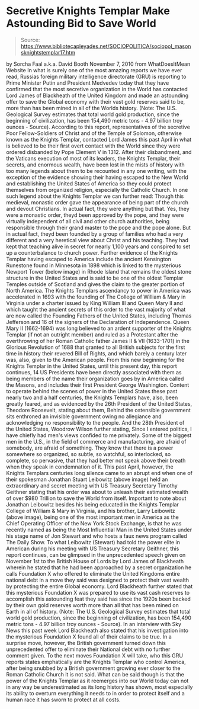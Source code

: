 # Secretive Knights Templar Make Astounding Bid to Save World

> Source: https://www.bibliotecapleyades.net/SOCIOPOLITICA/sociopol_masonsknightstemplar17.htm

by Sorcha Faal
a.k.a. David Booth
November 7, 2010
from
WhatDoesItMean Website
In what is surely one of the most amazing
reports we have ever read, Russias foreign military intelligence
directorate (GRU) is reporting to Prime Minister Putin and President
Medvedev today that they have confirmed that the most secretive organization
in the World has
contacted Lord James
of Blackheath of the United Kingdom and made an astounding
offer to save the Global economy with their vast gold reserves said
to be,
more than has been mined in all of the
Worlds history.
(Note: The U.S. Geological
Survey estimates that total world gold production, since the beginning of
civilization, has been 154,490 metric tons - 4.97 billion troy ounces -
Source).
According to this report, representatives of
the secretive Poor Fellow-Soldiers of Christ and of the Temple of Solomon,
otherwise known as the
Knights Templar, contacted Lord James this
past April in what is believed to be their first overt contact with the
World since they were ordered disbanded by
Pope Clement V in 1312.
After their disbandment, and the Vaticans execution of most of its leaders,
the Knights Templar, their secrets, and enormous wealth, have been lost in
the mists of history with too many legends about them to be recounted in any
one writing, with the exception of the evidence showing their having escaped
to the New World and establishing the United States of America so they could
protect themselves from organized religion, especially
the
Catholic Church.
In one such legend about the Knights Templar
we can further read:
Though this medieval, monastic order gave
the appearance of being part of the church and devout Christians.
In actual fact, they were anything but that.
Yes, they were a monastic order, theyd been approved by the pope, and
they were virtually independent of all civil and other church
authorities, being responsible through their grand master to the pope
and the pope alone.
But in actual fact, theyd been founded by a
group of families who had a very different and a very heretical
view about Christ and his teaching. They had kept that teaching
alive in secret for nearly 1,100 years and conspired to set up a
counterbalance to church power.
Further evidence of the Knights Templar having
escaped to America include the ancient
Kensington Runestone found in Minnesota in
1898 which is linked to the mysterious
Newport Tower (below image) in Rhode Island
that remains the oldest stone structure in the United States and is said to
be one of the oldest Templar Temples outside of Scotland and gives the
claim to the greater portion of North America.
The Knights Templars ascendancy to power in
America was accelerated in 1693 with the founding of The College of
William & Mary in Virginia under a charter issued by King William III
and Queen Mary II and which taught the ancient secrets of this order to
the vast majority of what are now called the Founding Fathers of the
United States, including Thomas Jefferson and 16 of the signers of the
Declaration of Independence.
Queen Mary II (1662-1694) was long believed to an ardent supporter of the
Knights Templar (if not an outright member) and ruled as a Protestant after
the overthrowing of her Roman Catholic father James II & VII (1633-1701) in
the Glorious Revolution of 1688 that granted to all British subjects for the
first time in history their revered Bill of Rights, and which barely a
century later was, also, given to the American people.
From this new beginning for the Knights Templar in the United States,
until this present day, this report continues, 14 US Presidents have been
directly associated with them as being members of the name their
organization goes by in America called the Masons, and includes their first
President George Washington.
Content to operate behind the scenes of power in the United States these
past nearly two and a half centuries, the Knights Templars have, also, been
greatly feared, and as evidenced by the 26th President of the
United States, Theodore Roosevelt, stating about them,
Behind the ostensible government sits
enthroned an invisible government owing no allegiance and acknowledging
no responsibility to the people.
And the 28th President of the United
States, Woodrow Wilson further stating,
Since I entered politics, I have chiefly
had men's views confided to me privately. Some of the biggest men in the
U.S., in the field of commerce and manufacturing, are afraid of
somebody, are afraid of something. They know that there is a power
somewhere so organized, so subtle, so watchful, so interlocked, so
complete, so pervasive, that they had better not speak above their
breath when they speak in condemnation of it.
This past April, however, the Knights Templars
centuries long silence came to an abrupt end when one of their spokesman
Jonathan Stuart Leibowitz (above image)
held an extraordinary and secret meeting with US Treasury Secretary
Timothy Geithner stating that his order was about to unleash their
estimated wealth of over $980 Trillion to save the World from itself.
Important to note about Jonathan Leibowitz
besides his being educated in the Knights Templar College of William &
Mary in Virginia, and his brother, Larry Leibowitz (above image),
being one of the most important men in America as the Chief Operating
Officer of the New York Stock Exchange, is that he was recently named as
being the Most Influential Man in the United States under his
stage name of Jon Stewart and who hosts a faux news program called
The Daily Show.
To what Leibowitz (Stewart) had told
the
power elite in American during his meeting with US Treasury
Secretary Geithner, this report continues, can be glimpsed in the
unprecedented speech given on November 1st
to the British House of Lords by Lord James of Blackheath wherein he stated
that he had been approached by a secret organization he calls Foundation
X who offered to eliminate the United
Kingdoms entire national debt in a move they said was designed to protect
their vast wealth by protecting the entire Global economy.
Lord Blackheath further stated that this mysterious Foundation X was
prepared to use its vast cash reserves to accomplish this astounding feat
they said has since the 1920s been backed by their own
gold
reserves worth more than all that has been mined on Earth in all of
history.
(Note: The U.S. Geological
Survey estimates that total world gold production, since the beginning of
civilization, has been 154,490 metric tons - 4.97 billion troy ounces -
Source).
In an interview with Sky News this past
week Lord Blackheath also stated that his investigation into the mysterious
Foundation X found all of their claims to be true.
In a surprise move, however, the British government turned down this
unprecedented offer to eliminate their National debt with no further comment
given.
To the next moves Foundation X will take, who this GRU reports states
emphatically are the Knights Templar who control America, after being
snubbed by a British government growing ever closer to the Roman Catholic
Church it is not said.
What can be said though is that the power of the Knights Templar as it
reemerges into our World today can not in any way be underestimated as its
long history has shown, most especially its ability to overturn everything
it needs to in order to protect itself and a human race it has sworn to
protect at all costs.
